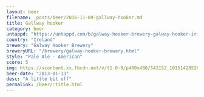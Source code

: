 ```yaml
---
layout: beer
filename: _posts/beer/2016-11-09-gallway-hooker.md
title: Gallway hooker
category: beer
untappd: "https://untappd.com/b/galway-hooker-brewery-galway-hooker-irish-pale-ale/34640"
country: "Ireland"
brewery: "Galway Hooker Brewery"
breweryURL: "/brewery/galway-hooker-brewery.html"
style: "Pale Ale - American"
score: 5
img: https://scontent.xx.fbcdn.net/v/t1.0-0/p480x480/542152_10151428526223745_595487151_n.jpg?_nc_cat=101&oh=7ca6d534c6844ea2efa8fb2f7d11d506&oe=5C62D59D
beer-date: "2013-01-13"
desc: "A little bit off"
permalink: /beer/:title.html
---
```

